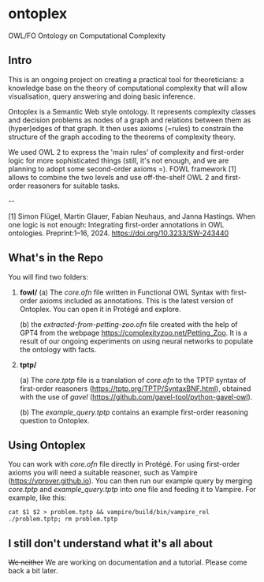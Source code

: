# ontoplex
OWL/FO Ontology on Computational Complexity


## Intro

This is an ongoing project on creating a practical tool for theoreticians: a knowledge base on the theory of computational complexity that will allow visualisation, query answering and doing basic inference.

Ontoplex is a Semantic Web style ontology. It represents complexity classes and decision problems as nodes of a graph and relations between them as (hyper)edges of that graph. It then uses axioms (=rules) to constrain the structure of the graph accoding to the theorems of complexity theory.

We used OWL 2 to express the 'main rules' of complexity and first-order logic for more sophisticated things (still, it's not enough, and we are planning to adopt some second-order axioms =). FOWL framework [1] allows to combine the two levels and use off-the-shelf OWL 2 and first-order reasoners for suitable tasks.

--

[1] Simon Flügel, Martin Glauer, Fabian Neuhaus, and Janna Hastings. When one
logic is not enough: Integrating first-order annotations in OWL ontologies.
Preprint:1–16, 2024. https://doi.org/10.3233/SW-243440


## What's in the Repo

You will find two folders:

1. **fowl/**
    (a) The *core.ofn* file written in Functional OWL Syntax with first-order axioms included as annotations. This is the latest version of Ontoplex. You can open it in Protégé and explore.

    (b) the *extracted-from-petting-zoo.ofn* file created with the help of GPT4 from the webpage https://complexityzoo.net/Petting_Zoo. It is a result of our ongoing experiments on using neural networks to populate the ontology with facts.

2. **tptp/**

    (a) The *core.tptp* file is a translation of *core.ofn* to the TPTP syntax of first-order reasoners (https://tptp.org/TPTP/SyntaxBNF.html), obtained with the use of *gavel* (https://github.com/gavel-tool/python-gavel-owl).

    (b) The *example_query.tptp* contains an example first-order reasoning question to Ontoplex.


## Using Ontoplex

You can work with *core.ofn* file directly in Protégé. For using first-order axioms you will need a suitable reasoner, such as Vampire (https://vprover.github.io). You can then run our example query by merging *core.tptp* and *example_query.tptp* into one file and feeding it to Vampire. For example, like this:

```
cat $1 $2 > problem.tptp && vampire/build/bin/vampire_rel ./problem.tptp; rm problem.tptp
```

## I still don't understand what it's all about

~~We neither~~ We are working on documentation and a tutorial. Please come back a bit later.